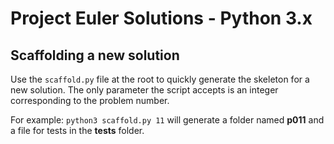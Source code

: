 Project Euler Solutions - Python 3.x
====================================

Scaffolding a new solution
--------------------------
Use the `scaffold.py` file at the root to quickly generate the skeleton for a new solution. The only parameter the script accepts is an integer corresponding to the problem number.

For example: `python3 scaffold.py 11` will generate a folder named **p011** and a file for tests in the **tests** folder.

